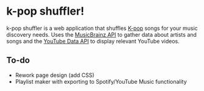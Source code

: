 # k-pop shuffler!

k-pop shuffler is a web application that shuffles [K-pop](https://en.wikipedia.org/wiki/K-pop) songs for your music discovery needs. Uses the [MusicBrainz API](https://musicbrainz.org/doc/MusicBrainz_API) to gather data about artists and songs and the [YouTube Data API](https://developers.google.com/youtube/v3/docs) to display relevant YouTube videos.

## To-do

- Rework page design (add CSS)
- Playlist maker with exporting to Spotify/YouTube Music functionality
